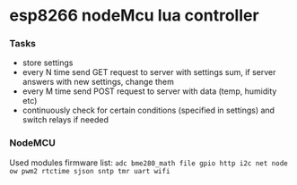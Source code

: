 # esp8266 nodeMcu lua controller
### Tasks
+ store settings
+ every N time send GET request to server with settings sum, if server answers with new settings, change them
+ every M time send POST request to server with data (temp, humidity etc)
+ continuously check for certain conditions (specified in settings) and switch relays if needed

### NodeMCU
Used modules firmware list: `adc bme280_math file gpio http i2c net node ow pwm2 rtctime sjson sntp tmr uart wifi`
